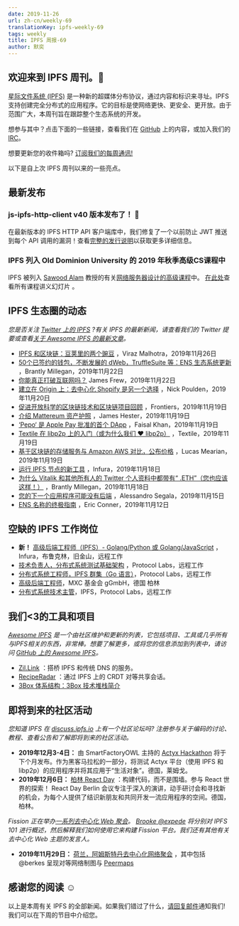 ```yaml
---
date: 2019-11-26
url: zh-cn/weekly-69
translationKey: ipfs-weekly-69
tags: weekly
title: IPFS 周报-69
author: 默奕
---
```


## 欢迎来到 IPFS 周刊。👋

[星际文件系统 (IPFS)](https://ipfs.io/) 是一种新的超媒体分布协议，通过内容和标识来寻址。IPFS 支持创建完全分布式的应用程序。它的目标是使网络更快、更安全、更开放。由于范围广大，本周刊旨在跟踪整个生态系统的开发。

想参与其中？点击下面的一些链接，查看我们在 [GitHub](https://github.com/ipfs) 上的内容，或加入我们的 [IRC](https://riot.im/app/#/room/#ipfs:matrix.org)。
 
想要更新您的收件箱吗? [订阅我们的每周通讯!](http://eepurl.com/gL2Pi5)

以下是自上次 IPFS 周刊以来的一些亮点。


## 最新发布

###  js-ipfs-http-client v40 版本发布了！ 🎉

在最新版本的 IPFS HTTP
API 客户端库中，我们修复了一个以前防止 JWT 推送到每个 API 调用的漏洞！查看[完整的发行说明](https://github.com/ipfs/js-ipfs-http-client/releases/tag/v40.0.0)以获取更多详细信息。

###  IPFS 列入 Old Dominion University 的 2019 年秋季高级CS课程中

IPFS 被列入 [Sawood Alam](https://twitter.com/ibnesayeed/status/1197613980992229376?s=20) 教授的有关[网络服务器设计的高级课程](https://cs531-f19.github.io/)中。
[在此处](https://cs531-f19.github.io/lectures/)查看所有课程讲义幻灯片
。

##  IPFS 生态圈的动态
*您是否关注 [Twitter 上的 IPFS](https://twitter.com/IPFSbot) ?有关 IPFS 的最新新闻，请查看我们的 Twitter 提要或查看[关于 Awesome IPFS 的最新文章](https://awesome.ipfs.io/articles/)。*

+ [IPFS 和区块链：豆荚里的两个豌豆](https://medium.com/zubi-io/ipfs-blockchain-two-peas-in-a-pod-7377d396a223) ，Viraz Malhotra，2019年11月26日
+ [50个已签约的钱包，不断发展的 dWeb，TruffleSuite 等：ENS 生态系统更新](https://medium.com/the-ethereum-name-service/50-wallets-signed-up-growing-dweb-trufflesuite-more-ens-ecosystem-update-23be948e23ca) ，Brantly Millegan，2019年11月22日
+ [你能真正打破互联网吗？](https://www.makeuseof.com/tag/can-you-break-internet/) James Frew，2019年11月22日
+ [建立在 Origin 上：去中心化 Shopify 是另一个选择](https://medium.com/originprotocol/built-on-origin-a-decentralized-shopify-alternative-888adc4198b0) ，Nick Poulden，2019年11月20日
+ [促进开放科学的区块链技术和区块链项目回顾](https://www.frontiersin.org/articles/10.3389/fbloc.2019.00016/full) ，Frontiers，2019年11月19日
+ [介绍 Mattereum 资产护照](https://medium.com/humanizing-the-singularity/introducing-the-mattereum-asset-passport-72f28c9ba6f1) ，James Hester，2019年11月19日
+ [‘Pepo‘ 是 Apple Pay 批准的首个 DApp](https://medium.com/technicity/pepo-is-the-first-apple-pay-approved-dapp-326686b1751) ，Faisal Khan，2019年11月19日
+ [Textile 在 libp2p 上的入门（或为什么我们 ❤️ libp2p）](https://blog.textile.io/a-primer-on-libp2p/) ，Textile，2019年11月19日
+ [基于区块链的存储服务与 Amazon AWS 对比，公布价格](https://www.itworld.com/article/3454365/blockchain-based-storage-service-takes-on-amazon-aws-unveils-pricing.html) ，Lucas Mearian，2019年11月19日
+ [运行 IPFS 节点的新工具](https://blog.infura.io/new-tools-for-running-ipfs-nodes-196de636f079) ，Infura，2019年11月18日
+ [为什么 Vitalik 和其他所有人的 Twitter 个人资料中都带有“ .ETH”（您也应该这样！）](https://medium.com/the-ethereum-name-service/why-vitalik-and-everyone-else-has-eth-in-their-twitter-profiles-and-you-should-too-f5e62731c4d1) ，Brantly Millegan，2019年11月18日
+ [您的下一个应用程序可能没有后端](https://medium.com/better-programming/your-next-app-may-not-have-a-backend-aacc728bd032) ，Alessandro Segala，2019年11月15日
+ [ENS 名称的终极指南](https://medium.com/@eric.conner/the-ultimate-guide-to-ens-names-aa541586067a) ，Eric Conner，2019年11月12日

## 空缺的 IPFS 工作岗位

+ **新！** [高级后端工程师（IPFS）- Golang/Python 或 Golang/JavaScript](https://consensys.net/open-roles/1965747/) ，Infura，布鲁克林，旧金山，远程工作
+ [技术负责人，分布式系统测试基础架构](https://jobs.lever.co/protocol/1ef5b878-573d-44fc-9fe6-c3745597c1fd) ，Protocol Labs，远程工作
+ [分布式系统工程师，IPFS 群集（Go 语言）](https://jobs.lever.co/protocol/29207ca7-76a4-470f-b94a-e24244f9adc1)，Protocol Labs，远程工作
+ [高级后端工程师](https://www.golangprojects.com/golang-go-job-dcr-Senior-Backend-Engineer-Berlin-MXC-Foundation-gGmbH.html)，MXC 基金会 gGmbH，德国 柏林
+ [分布式系统技术主管](https://jobs.lever.co/protocol/9283f9b0-de64-4e1f-a221-5d02b0202198)，IPFS，Protocol Labs，远程工作

## 我们<3的工具和项目
*[Awesome IPFS](https://awesome.ipfs.io/) 是一个由社区维护和更新的列表，它包括项目、工具或几乎所有与IPFS相关的东西，非常棒。想要了解更多，或将您的信息添加到列表中，请访问 [GitHub 上的 Awesome IPFS](https://github.com/ipfs/awesome-ipfs)。*

  * [Zil.Link](https://www.zil.link/) ：搭桥 IPFS 和传统 DNS 的服务。 
  * [RecipeRadar](https://www.reciperadar.com) ：通过 IPFS 上的 CRDT 对等共享会话。 
  * [3Box 体系结构：3Box 技术堆栈简介](https://medium.com/3box/3box-architecture-a3e35c82e919)

## 即将到来的社区活动
*您知道 IPFS 在 [discuss.ipfs.io](https://discuss.ipfs.io/) 上有一个社区论坛吗? 注册参与关于编码的讨论、教程、查看公告和了解即将到来的社区活动。*

+ **2019年12月3-4日：** 由 SmartFactoryOWL 主持的 [Actyx Hackathon](https://www.smartfactory-owl.de/index.php/de/veranstaltungen/smartfactoryowl/kompetenzzentrum/demonstrieren/livinglab/95-kollaboration-in-einer-produktionsanlage-mittels-dezentraler-edge-plattform) 将于下个月发布。作为黑客马拉松的一部分，将测试 Actyx 平台（使用 IPFS 和 libp2p）的应用程序并将其应用于“生活对象”。德国，莱姆戈。 
+ **2019年12月6日：** [柏林 React Day](https://reactday.berlin/) ：构建代码，而不是围墙。参与 React 世界的探索！ React Day Berlin 会议专注于深入的演讲，动手研讨会和寻找新的机会，为每个人提供了结识新朋友和共同开发一流应用程序的空间。德国，柏林。 

 *Fission 正在举办[一系列去中心化 Web 聚会](https://blog.fission.codes/november2019-europe-meetups/)。 [Brooke @expede](https://github.com/expede) 将分别对 IPFS 101 进行概述，然后解释我们如何使用它来构建 Fission 平台。我们还有其他有关去中心化 Web 主题的发言人。*

+ **2019年11月29日：** [荷兰，阿姆斯特丹去中心化网络聚会](https://ti.to/fission/decentralized-web-meetup-amsterdam) ，其中包括 @berkes 呈现对等网络制图与 [Peermaps](https://peermaps.org/) 

## 感谢您的阅读 ☺️

以上是本周有关 IPFS 的全部新闻。如果我们错过了什么，[请回复邮件](mailto:newsletter@ipfs.io)通知我们! 我们可以在下周的节目中介绍您。

